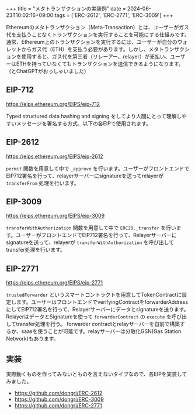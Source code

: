 +++
title = "メタトランザクションの実装例"
date = 2024-06-23T10:02:16+09:00
tags = ['ERC-2612', 'ERC-2771', 'ERC-3009']
+++

Ethereumのメタトランザクション（Meta-Transaction）とは、ユーザーがガス代を支払うことなくトランザクションを実行することを可能にする仕組みです。通常、Ethereum上のトランザクションを実行するには、ユーザーが自分のウォレットからガス代（ETH）を支払う必要があります。しかし、メタトランザクションを使用すると、ガス代を第三者（リレーアー、relayer）が支払い、ユーザーはETHを持っていなくてもトランザクションを送信できるようになります。（とChatGPTがおっしゃいました）

## EIP-712
https://eips.ethereum.org/EIPS/eip-712

Typed structured data hashing and signing をしてより人間にとって理解しやすいメッセージを署名する方式、以下の各EIPで使用されます。

## EIP-2612
https://eips.ethereum.org/EIPS/eip-2612

`permit` 関数を用意して中で `_approve` を行います。ユーザーがフロントエンドでEIP712署名を行って、relayerサーバーにsignatureを送ってrelayerが `transferFrom` 処理を行います。

## EIP-3009
https://eips.ethereum.org/EIPS/eip-3009

`transferWithAuthorization` 関数を用意して中で `ERC20._transfer` を行います。ユーザーがフロントエンドでEIP712署名を行って、Relayerサーバーにsignatureを送って、relayerが `transferWithAuthorization` を呼び出してtransfer処理を行います。

## EIP-2771
https://eips.ethereum.org/EIPS/eip-2771

`trustedForwarder` というスマートコントラクトを用意してTokenContractに設定します。ユーザーはフロントエンドでverifyingContractをforwarderAddressにしてEIP712署名を行って、Relayerサーバーにデータとsignatureを送ります。RelayerはデータとSignatureを使って `forwarderContract` の `execute` を呼び出してtransfer処理を行う。
forwarder contractとrelayサーバーを自前で構築するか、saasを使うことが可能です。relayサーバーは分散化GSN(Gas Station Network)もあります。

## 実装
実際動くものを作ってみないとものを言えないタイプなので、各EIPを実装してみました。
* https://github.com/dongri/ERC-2612
* https://github.com/dongri/ERC-3009
* https://github.com/dongri/ERC-2771

